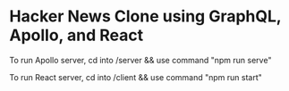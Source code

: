 # Hacker News Clone using GraphQL, Apollo, and React

To run Apollo server, cd into /server && use command "npm run serve" 

To run React server, cd into /client && use command "npm run start"
